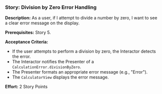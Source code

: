 ### Story: Division by Zero Error Handling

**Description:** As a user, if I attempt to divide a number by zero, I want to see a clear error message on the display.

**Prerequisites:** Story 5.

**Acceptance Criteria:**
*   If the user attempts to perform a division by zero, the Interactor detects the error.
*   The Interactor notifies the Presenter of a `CalculationError.divisionByZero`.
*   The Presenter formats an appropriate error message (e.g., "Error").
*   The `CalculatorView` displays the error message.

**Effort:** 2 Story Points
